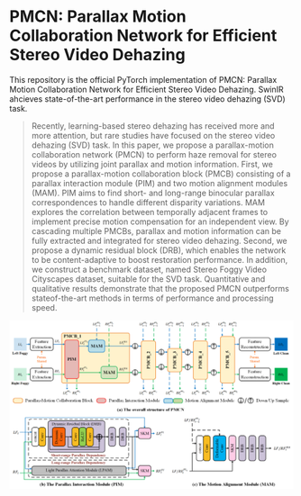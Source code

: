# PMCN: Parallax Motion Collaboration Network for Efficient Stereo Video Dehazing 
This repository is the official PyTorch implementation of PMCN:  Parallax Motion Collaboration Network for Efficient Stereo Video Dehazing. SwinIR ahcieves state-of-the-art performance in the stereo video dehazing (SVD) task.

> Recently, learning-based stereo dehazing has received more and more attention, but rare studies have focused on the stereo video dehazing (SVD) task. In this paper, we propose a parallax-motion collaboration network (PMCN) to perform haze removal for stereo videos by utilizing joint parallax and motion information. First, we propose a
parallax-motion collaboration block (PMCB) consisting of a parallax interaction module (PIM) and two motion alignment modules (MAM). PIM aims to find short- and long-range binocular parallax correspondences to handle different disparity variations. MAM explores the correlation between temporally adjacent frames to implement precise
motion compensation for an independent view. By cascading multiple PMCBs, parallax and motion information can be fully extracted and integrated for stereo video dehazing. Second, we propose a dynamic residual block (DRB), which enables the network to be content-adaptive to boost restoration performance. In addition, we construct a benchmark dataset, named Stereo Foggy Video Cityscapes dataset, suitable for the SVD task. Quantitative and qualitative results demonstrate that the proposed PMCN outperforms stateof-the-art methods in terms of performance and processing speed.

![img](figs/PMCN.png)
